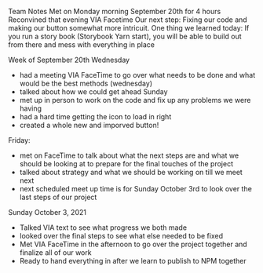 Team Notes 
Met on Monday morning September 20th for 4 hours
Reconvined that evening VIA Facetime 
Our next step: Fixing our code and making our button somewhat more intricuit. 
One thing we learned today: If you run a story book (Storybook Yarn start), you will be able to build out from there and mess with everything in place 

Week of September 20th 
Wednesday 
- had a meeting VIA FaceTime to go over what needs to be done and what would be the best methods (wednesday)
- talked about how we could get ahead
Sunday 
- met up in person to work on the code and fix up any problems we were having 
- had a hard time getting the icon to load in right 
- created a whole new and imporved button! 

Friday:
- met on FaceTime to talk about what the next steps are and what we should be looking at to prepare for the final touches of the project
- talked about strategy and what we should be working on till we meet next 
- next scheduled meet up time is for Sunday October 3rd to look over the last steps of our project 

Sunday October 3, 2021 
- Talked VIA text to see what progress we both made
- looked over the final steps to see what else needed to be fixed
- Met VIA FaceTime in the afternoon to go over the project together and finalize all of our work
- Ready to hand everything in after we learn to publish to NPM together 

